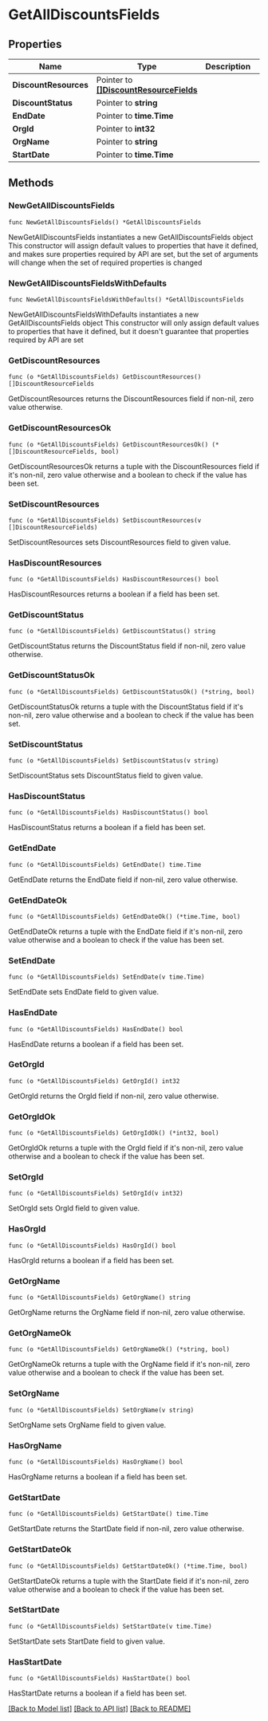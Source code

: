 # GetAllDiscountsFields

## Properties

Name | Type | Description | Notes
------------ | ------------- | ------------- | -------------
**DiscountResources** | Pointer to [**[]DiscountResourceFields**](DiscountResourceFields.md) |  | [optional] 
**DiscountStatus** | Pointer to **string** |  | [optional] 
**EndDate** | Pointer to **time.Time** |  | [optional] 
**OrgId** | Pointer to **int32** |  | [optional] 
**OrgName** | Pointer to **string** |  | [optional] 
**StartDate** | Pointer to **time.Time** |  | [optional] 

## Methods

### NewGetAllDiscountsFields

`func NewGetAllDiscountsFields() *GetAllDiscountsFields`

NewGetAllDiscountsFields instantiates a new GetAllDiscountsFields object
This constructor will assign default values to properties that have it defined,
and makes sure properties required by API are set, but the set of arguments
will change when the set of required properties is changed

### NewGetAllDiscountsFieldsWithDefaults

`func NewGetAllDiscountsFieldsWithDefaults() *GetAllDiscountsFields`

NewGetAllDiscountsFieldsWithDefaults instantiates a new GetAllDiscountsFields object
This constructor will only assign default values to properties that have it defined,
but it doesn't guarantee that properties required by API are set

### GetDiscountResources

`func (o *GetAllDiscountsFields) GetDiscountResources() []DiscountResourceFields`

GetDiscountResources returns the DiscountResources field if non-nil, zero value otherwise.

### GetDiscountResourcesOk

`func (o *GetAllDiscountsFields) GetDiscountResourcesOk() (*[]DiscountResourceFields, bool)`

GetDiscountResourcesOk returns a tuple with the DiscountResources field if it's non-nil, zero value otherwise
and a boolean to check if the value has been set.

### SetDiscountResources

`func (o *GetAllDiscountsFields) SetDiscountResources(v []DiscountResourceFields)`

SetDiscountResources sets DiscountResources field to given value.

### HasDiscountResources

`func (o *GetAllDiscountsFields) HasDiscountResources() bool`

HasDiscountResources returns a boolean if a field has been set.

### GetDiscountStatus

`func (o *GetAllDiscountsFields) GetDiscountStatus() string`

GetDiscountStatus returns the DiscountStatus field if non-nil, zero value otherwise.

### GetDiscountStatusOk

`func (o *GetAllDiscountsFields) GetDiscountStatusOk() (*string, bool)`

GetDiscountStatusOk returns a tuple with the DiscountStatus field if it's non-nil, zero value otherwise
and a boolean to check if the value has been set.

### SetDiscountStatus

`func (o *GetAllDiscountsFields) SetDiscountStatus(v string)`

SetDiscountStatus sets DiscountStatus field to given value.

### HasDiscountStatus

`func (o *GetAllDiscountsFields) HasDiscountStatus() bool`

HasDiscountStatus returns a boolean if a field has been set.

### GetEndDate

`func (o *GetAllDiscountsFields) GetEndDate() time.Time`

GetEndDate returns the EndDate field if non-nil, zero value otherwise.

### GetEndDateOk

`func (o *GetAllDiscountsFields) GetEndDateOk() (*time.Time, bool)`

GetEndDateOk returns a tuple with the EndDate field if it's non-nil, zero value otherwise
and a boolean to check if the value has been set.

### SetEndDate

`func (o *GetAllDiscountsFields) SetEndDate(v time.Time)`

SetEndDate sets EndDate field to given value.

### HasEndDate

`func (o *GetAllDiscountsFields) HasEndDate() bool`

HasEndDate returns a boolean if a field has been set.

### GetOrgId

`func (o *GetAllDiscountsFields) GetOrgId() int32`

GetOrgId returns the OrgId field if non-nil, zero value otherwise.

### GetOrgIdOk

`func (o *GetAllDiscountsFields) GetOrgIdOk() (*int32, bool)`

GetOrgIdOk returns a tuple with the OrgId field if it's non-nil, zero value otherwise
and a boolean to check if the value has been set.

### SetOrgId

`func (o *GetAllDiscountsFields) SetOrgId(v int32)`

SetOrgId sets OrgId field to given value.

### HasOrgId

`func (o *GetAllDiscountsFields) HasOrgId() bool`

HasOrgId returns a boolean if a field has been set.

### GetOrgName

`func (o *GetAllDiscountsFields) GetOrgName() string`

GetOrgName returns the OrgName field if non-nil, zero value otherwise.

### GetOrgNameOk

`func (o *GetAllDiscountsFields) GetOrgNameOk() (*string, bool)`

GetOrgNameOk returns a tuple with the OrgName field if it's non-nil, zero value otherwise
and a boolean to check if the value has been set.

### SetOrgName

`func (o *GetAllDiscountsFields) SetOrgName(v string)`

SetOrgName sets OrgName field to given value.

### HasOrgName

`func (o *GetAllDiscountsFields) HasOrgName() bool`

HasOrgName returns a boolean if a field has been set.

### GetStartDate

`func (o *GetAllDiscountsFields) GetStartDate() time.Time`

GetStartDate returns the StartDate field if non-nil, zero value otherwise.

### GetStartDateOk

`func (o *GetAllDiscountsFields) GetStartDateOk() (*time.Time, bool)`

GetStartDateOk returns a tuple with the StartDate field if it's non-nil, zero value otherwise
and a boolean to check if the value has been set.

### SetStartDate

`func (o *GetAllDiscountsFields) SetStartDate(v time.Time)`

SetStartDate sets StartDate field to given value.

### HasStartDate

`func (o *GetAllDiscountsFields) HasStartDate() bool`

HasStartDate returns a boolean if a field has been set.


[[Back to Model list]](../README.md#documentation-for-models) [[Back to API list]](../README.md#documentation-for-api-endpoints) [[Back to README]](../README.md)


